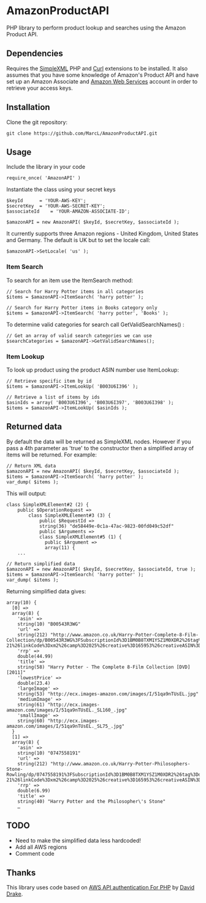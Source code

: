 # AmazonProductAPI
PHP library to perform product lookup and searches using the Amazon Product API.

## Dependencies
Requires the [SimpleXML](http://php.net/manual/en/book.simplexml.php) PHP and [Curl](http://php.net/manual/en/book.curl.php) extensions to be installed.
It also assumes that you have some knowledge of Amazon's Product API and have set up an Amazon Associate and [Amazon Web Services](http://docs.amazonwebservices.com/AWSECommerceService/2011-08-01/GSG/GettingSetUp.html) account in order to retrieve your access keys.

## Installation
Clone the git repository:
	
	git clone https://github.com/MarcL/AmazonProductAPI.git
	

## Usage
Include the library in your code
	
	require_once( 'AmazonAPI' )
	
Instantiate the class using your secret keys

	$keyId 		= 'YOUR-AWS-KEY';
	$secretKey 	= 'YOUR-AWS-SECRET-KEY';
	$associateId	= 'YOUR-AMAZON-ASSOCIATE-ID';
	
	$amazonAPI = new AmazonAPI( $keyId, $secretKey, $associateId );
	
It currently supports three Amazon regions - United Kingdom, United States and Germany. The default is UK but to set the locale call:

	$amazonAPI->SetLocale( 'us' );
	
### Item Search
To search for an item use the ItemSearch method:

	// Search for Harry Potter items in all categories
	$items = $amazonAPI->ItemSearch( 'harry potter' );
	
	// Search for Harry Potter items in Books category only
	$items = $amazonAPI->ItemSearch( 'harry potter', 'Books' );

To determine valid categories for search call GetValidSearchNames() :

	// Get an array of valid search categories we can use
	$searchCategories = $amazonAPI->GetValidSearchNames();
	
### Item Lookup
To look up product using the product ASIN number use ItemLookup:

	// Retrieve specific item by id
	$items = $amazonAPI->ItemLookUp( 'B003U6I396' );
	
	// Retrieve a list of items by ids
	$asinIds = array( 'B003U6I396', 'B003U6I397', 'B003U6I398' );
	$items = $amazonAPI->ItemLookUp( $asinIds );	

## Returned data
By default the data will be returned as SimpleXML nodes. However if you pass a 4th parameter as 'true' to the constructor then a simplified array of items will be returned. For example:

	// Return XML data
	$amazonAPI = new AmazonAPI( $keyId, $secretKey, $associateId );
	$items = $amazonAPI->ItemSearch( 'harry potter' );
	var_dump( $items );

This will output:
	
	class SimpleXMLElement#2 (2) {
		public $OperationRequest =>
			class SimpleXMLElement#3 (3) {
			    public $RequestId =>
			    string(36) "de58449e-0c1a-47ac-9823-00fd049c52df"
			    public $Arguments =>
			    class SimpleXMLElement#5 (1) {
			      public $Argument =>
			      array(11) {
        ...

	// Return simplified data
	$amazonAPI = new AmazonAPI( $keyId, $secretKey, $associateId, true );
	$items = $amazonAPI->ItemSearch( 'harry potter' );
	var_dump( $items );
	
Returning simplified data gives:

	array(10) {
	  [0] =>
	  array(8) {
	    'asin' =>
	    string(10) "B00543R3WG"
	    'url' =>
	    string(212) "http://www.amazon.co.uk/Harry-Potter-Complete-8-Film-Collection/dp/B00543R3WG%3FSubscriptionId%3D1BM0B8TXM1YSZ1M0XDR2%26tag%3Ddjcr-21%26linkCode%3Dxm2%26camp%3D2025%26creative%3D165953%26creativeASIN%3DB00543R3WG"
	    'rrp' =>
	    double(44.99)
	    'title' =>
	    string(58) "Harry Potter - The Complete 8-Film Collection [DVD] [2011]"
	    'lowestPrice' =>
	    double(23.4)
	    'largeImage' =>
	    string(53) "http://ecx.images-amazon.com/images/I/51qa9nTUsEL.jpg"
	    'mediumImage' =>
	    string(61) "http://ecx.images-amazon.com/images/I/51qa9nTUsEL._SL160_.jpg"
	    'smallImage' =>
	    string(60) "http://ecx.images-amazon.com/images/I/51qa9nTUsEL._SL75_.jpg"
	  }
	  [1] =>
	  array(8) {
	    'asin' =>
	    string(10) "0747558191"
	    'url' =>
	    string(212) "http://www.amazon.co.uk/Harry-Potter-Philosophers-Stone-Rowling/dp/0747558191%3FSubscriptionId%3D1BM0B8TXM1YSZ1M0XDR2%26tag%3Ddjcr-21%26linkCode%3Dxm2%26camp%3D2025%26creative%3D165953%26creativeASIN%3D0747558191"
	    'rrp' =>
	    double(6.99)
    	'title' =>
    	string(40) "Harry Potter and the Philosopher\'s Stone"
    	…
    	
## TODO
* Need to make the simplified data less hardcoded!
* Add all AWS regions
* Comment code
	
	
## Thanks
This library uses code based on [AWS API authentication For PHP](http://randomdrake.com/2009/07/27/amazon-aws-api-rest-authentication-for-php-5/) by [David Drake](https://github.com/randomdrake).
